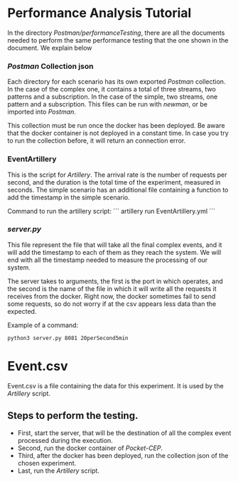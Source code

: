 # Performance Analysis Tutorial
In the directory *Postman/performanceTesting*, there are all the documents needed to perform the same performance testing that the one shown
in the document. We explain below 

### *Postman* Collection json

Each directory for each scenario has its own exported *Postman* collection. In the case of the complex one, it contains a total of three 
streams, two patterns and a subscription. In the case of the simple, two streams, one pattern and a subscription. This files can be run
with *newman*, or be imported into *Postman*.

This collection must be run once the docker has been deployed. Be aware that the docker container is not deployed in a constant time. In
case you try to run the collection before, it will return an connection error.

### EventArtillery

This is the script for *Artillery*. The arrival rate is the number of requests per second, and the duration is the total time of the 
experiment, measured in seconds. The simple scenario has an additional file containing a function to add the timestamp in the simple scenario.

Command to run the artillery script:
´´´
artillery run EventArtillery.yml
´´´

### *server.py*

This file represent the file that will take all the final complex events, and it will add the timestamp to each of them as they reach the
system. We will end with all the timestamp needed to measure the processing of our system.

The server takes to arguments, the first is the port in which operates, and the second is the name of the file in which it will write all
the requests it receives from the docker. Right now, the docker sometimes fail to send some requests, so do not worry if at the csv appears
less data than the expected.

Example of a command:
```
python3 server.py 8081 20perSecond5min
```

# Event.csv
Event.csv is a file containing the data for this experiment. It is used by the *Artillery* script.

## Steps to perform the testing.
* First, start the server, that will be the destination of all the complex event processed during the execution.
* Second, run the docker container of *Pocket-CEP*.
* Third, after the docker has been deployed, run the collection json of the chosen experiment.
* Last, run the *Artillery* script.
